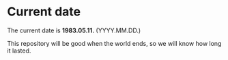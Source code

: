 # Current date

The current date is **1983.05.11.** (YYYY.MM.DD.)

This repository will be good when the world ends, so we will know how long it lasted.